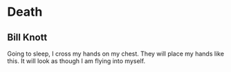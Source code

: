 # Death
## Bill Knott
Going to sleep, I cross my hands on my chest.
They will place my hands like this.
It will look as though I am flying into myself.